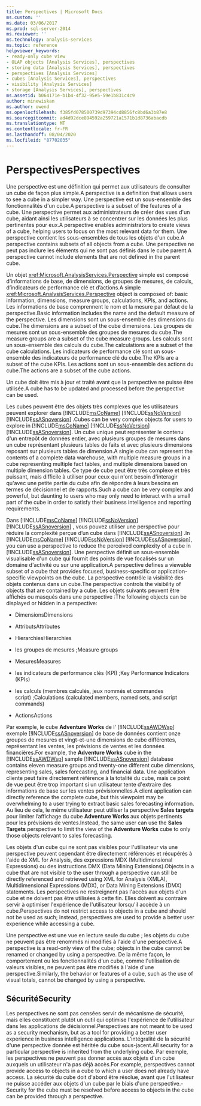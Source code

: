 ```yaml
---
title: Perspectives | Microsoft Docs
ms.custom: ''
ms.date: 03/06/2017
ms.prod: sql-server-2014
ms.reviewer: ''
ms.technology: analysis-services
ms.topic: reference
helpviewer_keywords:
- ready-only cube view
- OLAP objects [Analysis Services], perspectives
- storing data [Analysis Services], perspectives
- perspectives [Analysis Services]
- cubes [Analysis Services], perspectives
- visibility [Analysis Services]
- storage [Analysis Services], perspectives
ms.assetid: b064171e-b1b4-4f32-95e5-59e1b831c4c9
author: minewiskan
ms.author: owend
ms.openlocfilehash: f385fd078500739d97394cd8856fc8bd6a3b87e8
ms.sourcegitcommit: ad4d92dce894592a259721a1571b1d8736abacdb
ms.translationtype: MT
ms.contentlocale: fr-FR
ms.lasthandoff: 08/04/2020
ms.locfileid: "87702035"
---
```

# <a name="perspectives"></a><span data-ttu-id="41cdc-102">Perspectives</span><span class="sxs-lookup"><span data-stu-id="41cdc-102">Perspectives</span></span>
  <span data-ttu-id="41cdc-103">Une perspective est une définition qui permet aux utilisateurs de consulter un cube de façon plus simple.</span><span class="sxs-lookup"><span data-stu-id="41cdc-103">A perspective is a definition that allows users to see a cube in a simpler way.</span></span> <span data-ttu-id="41cdc-104">Une perspective est un sous-ensemble des fonctionnalités d'un cube.</span><span class="sxs-lookup"><span data-stu-id="41cdc-104">A perspective is a subset of the features of a cube.</span></span> <span data-ttu-id="41cdc-105">Une perspective permet aux administrateurs de créer des vues d'un cube, aidant ainsi les utilisateurs à se concentrer sur les données les plus pertinentes pour eux.</span><span class="sxs-lookup"><span data-stu-id="41cdc-105">A perspective enables administrators to create views of a cube, helping users to focus on the most relevant data for them.</span></span> <span data-ttu-id="41cdc-106">Une perspective contient les sous-ensembles de tous les objets d'un cube.</span><span class="sxs-lookup"><span data-stu-id="41cdc-106">A perspective contains subsets of all objects from a cube.</span></span> <span data-ttu-id="41cdc-107">Une perspective ne peut pas inclure les éléments qui ne sont pas définis dans le cube parent.</span><span class="sxs-lookup"><span data-stu-id="41cdc-107">A perspective cannot include elements that are not defined in the parent cube.</span></span>  
  
 <span data-ttu-id="41cdc-108">Un objet <xref:Microsoft.AnalysisServices.Perspective> simple est composé d’informations de base, de dimensions, de groupes de mesures, de calculs, d’indicateurs de performance clé et d’actions.</span><span class="sxs-lookup"><span data-stu-id="41cdc-108">A simple <xref:Microsoft.AnalysisServices.Perspective> object is composed of: basic information, dimensions, measure groups, calculations, KPIs, and actions.</span></span> <span data-ttu-id="41cdc-109">Les informations de base comprennent le nom et la mesure par défaut de la perspective.</span><span class="sxs-lookup"><span data-stu-id="41cdc-109">Basic information includes the name and the default measure of the perspective.</span></span> <span data-ttu-id="41cdc-110">Les dimensions sont un sous-ensemble des dimensions du cube.</span><span class="sxs-lookup"><span data-stu-id="41cdc-110">The dimensions are a subset of the cube dimensions.</span></span> <span data-ttu-id="41cdc-111">Les groupes de mesures sont un sous-ensemble des groupes de mesures du cube.</span><span class="sxs-lookup"><span data-stu-id="41cdc-111">The measure groups are a subset of the cube measure groups.</span></span> <span data-ttu-id="41cdc-112">Les calculs sont un sous-ensemble des calculs du cube.</span><span class="sxs-lookup"><span data-stu-id="41cdc-112">The calculations are a subset of the cube calculations.</span></span> <span data-ttu-id="41cdc-113">Les indicateurs de performance clé sont un sous-ensemble des indicateurs de performance clé du cube.</span><span class="sxs-lookup"><span data-stu-id="41cdc-113">The KPIs are a subset of the cube KPIs.</span></span> <span data-ttu-id="41cdc-114">Les actions sont un sous-ensemble des actions du cube.</span><span class="sxs-lookup"><span data-stu-id="41cdc-114">The actions are a subset of the cube actions.</span></span>  
  
 <span data-ttu-id="41cdc-115">Un cube doit être mis à jour et traité avant que la perspective ne puisse être utilisée.</span><span class="sxs-lookup"><span data-stu-id="41cdc-115">A cube has to be updated and processed before the perspective can be used.</span></span>  
  
 <span data-ttu-id="41cdc-116">Les cubes peuvent être des objets très complexes que les utilisateurs peuvent explorer dans [!INCLUDE[msCoName](../../includes/msconame-md.md)] [!INCLUDE[ssNoVersion](../../includes/ssnoversion-md.md)] [!INCLUDE[ssASnoversion](../../includes/ssasnoversion-md.md)] .</span><span class="sxs-lookup"><span data-stu-id="41cdc-116">Cubes can be very complex objects for users to explore in [!INCLUDE[msCoName](../../includes/msconame-md.md)] [!INCLUDE[ssNoVersion](../../includes/ssnoversion-md.md)] [!INCLUDE[ssASnoversion](../../includes/ssasnoversion-md.md)].</span></span> <span data-ttu-id="41cdc-117">Un cube unique peut représenter le contenu d'un entrepôt de données entier, avec plusieurs groupes de mesures dans un cube représentant plusieurs tables de faits et avec plusieurs dimensions reposant sur plusieurs tables de dimension.</span><span class="sxs-lookup"><span data-stu-id="41cdc-117">A single cube can represent the contents of a complete data warehouse, with multiple measure groups in a cube representing multiple fact tables, and multiple dimensions based on multiple dimension tables.</span></span> <span data-ttu-id="41cdc-118">Ce type de cube peut être très complexe et très puissant, mais difficile à utiliser pour ceux qui n'ont besoin d'interagir qu'avec une petite partie du cube afin de répondre à leurs besoins en termes de décisionnel et de rapports.</span><span class="sxs-lookup"><span data-stu-id="41cdc-118">Such a cube can be very complex and powerful, but daunting to users who may only need to interact with a small part of the cube in order to satisfy their business intelligence and reporting requirements.</span></span>  
  
 <span data-ttu-id="41cdc-119">Dans [!INCLUDE[msCoName](../../includes/msconame-md.md)] [!INCLUDE[ssNoVersion](../../includes/ssnoversion-md.md)] [!INCLUDE[ssASnoversion](../../includes/ssasnoversion-md.md)] , vous pouvez utiliser une perspective pour réduire la complexité perçue d’un cube dans [!INCLUDE[ssASnoversion](../../includes/ssasnoversion-md.md)] .</span><span class="sxs-lookup"><span data-stu-id="41cdc-119">In [!INCLUDE[msCoName](../../includes/msconame-md.md)] [!INCLUDE[ssNoVersion](../../includes/ssnoversion-md.md)] [!INCLUDE[ssASnoversion](../../includes/ssasnoversion-md.md)], you can use a perspective to reduce the perceived complexity of a cube in [!INCLUDE[ssASnoversion](../../includes/ssasnoversion-md.md)].</span></span> <span data-ttu-id="41cdc-120">Une perspective définit un sous-ensemble visualisable d'un cube qui fournit des points de vue focalisés sur un domaine d'activité ou sur une application.</span><span class="sxs-lookup"><span data-stu-id="41cdc-120">A perspective defines a viewable subset of a cube that provides focused, business-specific or application-specific viewpoints on the cube.</span></span> <span data-ttu-id="41cdc-121">La perspective contrôle la visibilité des objets contenus dans un cube.</span><span class="sxs-lookup"><span data-stu-id="41cdc-121">The perspective controls the visibility of objects that are contained by a cube.</span></span> <span data-ttu-id="41cdc-122">Les objets suivants peuvent être affichés ou masqués dans une perspective :</span><span class="sxs-lookup"><span data-stu-id="41cdc-122">The following objects can be displayed or hidden in a perspective:</span></span>  
  
-   <span data-ttu-id="41cdc-123">Dimensions</span><span class="sxs-lookup"><span data-stu-id="41cdc-123">Dimensions</span></span>  
  
-   <span data-ttu-id="41cdc-124">Attributs</span><span class="sxs-lookup"><span data-stu-id="41cdc-124">Attributes</span></span>  
  
-   <span data-ttu-id="41cdc-125">Hierarchies</span><span class="sxs-lookup"><span data-stu-id="41cdc-125">Hierarchies</span></span>  
  
-   <span data-ttu-id="41cdc-126">les groupes de mesures ;</span><span class="sxs-lookup"><span data-stu-id="41cdc-126">Measure groups</span></span>  
  
-   <span data-ttu-id="41cdc-127">Mesures</span><span class="sxs-lookup"><span data-stu-id="41cdc-127">Measures</span></span>  
  
-   <span data-ttu-id="41cdc-128">les indicateurs de performance clés (KPI) ;</span><span class="sxs-lookup"><span data-stu-id="41cdc-128">Key Performance Indicators (KPIs)</span></span>  
  
-   <span data-ttu-id="41cdc-129">les calculs (membres calculés, jeux nommés et commandes script) ;</span><span class="sxs-lookup"><span data-stu-id="41cdc-129">Calculations (calculated members, named sets, and script commands)</span></span>  
  
-   <span data-ttu-id="41cdc-130">Actions</span><span class="sxs-lookup"><span data-stu-id="41cdc-130">Actions</span></span>  
  
 <span data-ttu-id="41cdc-131">Par exemple, le cube **Adventure Works** de l' [!INCLUDE[ssAWDWsp](../../includes/ssawdwsp-md.md)] exemple [!INCLUDE[ssASnoversion](../../includes/ssasnoversion-md.md)] de base de données contient onze groupes de mesures et vingt-et-une dimensions de cube différentes, représentant les ventes, les prévisions de ventes et les données financières.</span><span class="sxs-lookup"><span data-stu-id="41cdc-131">For example, the **Adventure Works** cube in the [!INCLUDE[ssAWDWsp](../../includes/ssawdwsp-md.md)] sample [!INCLUDE[ssASnoversion](../../includes/ssasnoversion-md.md)] database contains eleven measure groups and twenty-one different cube dimensions, representing sales, sales forecasting, and financial data.</span></span> <span data-ttu-id="41cdc-132">Une application cliente peut faire directement référence à la totalité du cube, mais ce point de vue peut être trop important si un utilisateur tente d'extraire des informations de base sur les ventes prévisionnelles.</span><span class="sxs-lookup"><span data-stu-id="41cdc-132">A client application can directly reference the complete cube, but this viewpoint may be overwhelming to a user trying to extract basic sales forecasting information.</span></span> <span data-ttu-id="41cdc-133">Au lieu de cela, le même utilisateur peut utiliser la perspective **Sales targets** pour limiter l’affichage du cube **Adventure Works** aux objets pertinents pour les prévisions de ventes.</span><span class="sxs-lookup"><span data-stu-id="41cdc-133">Instead, the same user can use the **Sales Targets** perspective to limit the view of the **Adventure Works** cube to only those objects relevant to sales forecasting.</span></span>  
  
 <span data-ttu-id="41cdc-134">Les objets d'un cube qui ne sont pas visibles pour l'utilisateur via une perspective peuvent cependant être directement référencés et récupérés à l'aide de XML for Analysis, des expressions MDX (Multidimensional Expressions) ou des instructions DMX (Data Mining Extensions).</span><span class="sxs-lookup"><span data-stu-id="41cdc-134">Objects in a cube that are not visible to the user through a perspective can still be directly referenced and retrieved using XML for Analysis (XMLA), Multidimensional Expressions (MDX), or Data Mining Extensions (DMX) statements.</span></span> <span data-ttu-id="41cdc-135">Les perspectives ne restreignent pas l'accès aux objets d'un cube et ne doivent pas être utilisées à cette fin. Elles doivent au contraire servir à optimiser l'expérience de l'utilisateur lorsqu'il accède à un cube.</span><span class="sxs-lookup"><span data-stu-id="41cdc-135">Perspectives do not restrict access to objects in a cube and should not be used as such; instead, perspectives are used to provide a better user experience while accessing a cube.</span></span>  
  
 <span data-ttu-id="41cdc-136">Une perspective est une vue en lecture seule du cube ; les objets du cube ne peuvent pas être renommés ni modifiés à l'aide d'une perspective.</span><span class="sxs-lookup"><span data-stu-id="41cdc-136">A perspective is a read-only view of the cube; objects in the cube cannot be renamed or changed by using a perspective.</span></span> <span data-ttu-id="41cdc-137">De la même façon, le comportement ou les fonctionnalités d'un cube, comme l'utilisation de valeurs visibles, ne peuvent pas être modifiés à l'aide d'une perspective.</span><span class="sxs-lookup"><span data-stu-id="41cdc-137">Similarly, the behavior or features of a cube, such as the use of visual totals, cannot be changed by using a perspective.</span></span>  
  
## <a name="security"></a><span data-ttu-id="41cdc-138">Sécurité</span><span class="sxs-lookup"><span data-stu-id="41cdc-138">Security</span></span>  
 <span data-ttu-id="41cdc-139">Les perspectives ne sont pas censées servir de mécanisme de sécurité, mais elles constituent plutôt un outil qui optimise l'expérience de l'utilisateur dans les applications de décisionnel.</span><span class="sxs-lookup"><span data-stu-id="41cdc-139">Perspectives are not meant to be used as a security mechanism, but as a tool for providing a better user experience in business intelligence applications.</span></span> <span data-ttu-id="41cdc-140">L'intégralité de la sécurité d'une perspective donnée est héritée du cube sous-jacent.</span><span class="sxs-lookup"><span data-stu-id="41cdc-140">All security for a particular perspective is inherited from the underlying cube.</span></span> <span data-ttu-id="41cdc-141">Par exemple, les perspectives ne peuvent pas donner accès aux objets d'un cube auxquels un utilisateur n'a pas déjà accès.</span><span class="sxs-lookup"><span data-stu-id="41cdc-141">For example, perspectives cannot provide access to objects in a cube to which a user does not already have access.</span></span> <span data-ttu-id="41cdc-142">La sécurité du cube doit d'abord être résolue, avant que l'utilisateur ne puisse accéder aux objets d'un cube par le biais d'une perspective.</span><span class="sxs-lookup"><span data-stu-id="41cdc-142">- Security for the cube must be resolved before access to objects in the cube can be provided through a perspective.</span></span>  
  
  
